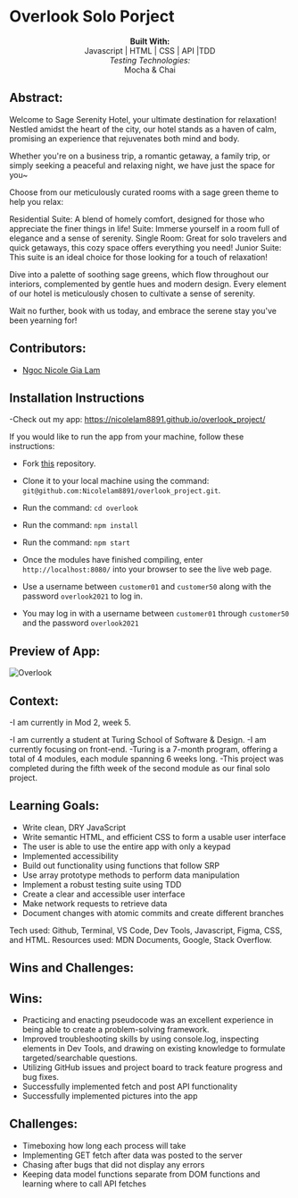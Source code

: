 # Overlook Solo Porject

<div align="center">
<b>Built With:</b>
<br>
Javascript | HTML | CSS | API |TDD
<br>
<em>Testing Technologies:</em>
<br>
 Mocha & Chai 
</div>

## Abstract:

Welcome to Sage Serenity Hotel, your ultimate destination for relaxation! Nestled amidst the heart of the city, our hotel stands as a haven of calm, promising an experience that rejuvenates both mind and body.

Whether you're on a business trip, a romantic getaway, a family trip, or simply seeking a peaceful and relaxing night, we have just the space for you~

Choose from our meticulously curated rooms with a sage green theme to help you relax:

Residential Suite: A blend of homely comfort, designed for those who appreciate the finer things in life!
Suite: Immerse yourself in a room full of elegance and a sense of serenity.
Single Room: Great for solo travelers and quick getaways, this cozy space offers everything you need!
Junior Suite: This suite is an ideal choice for those looking for a touch of relaxation!

Dive into a palette of soothing sage greens, which flow throughout our interiors, complemented by gentle hues and modern design. Every element of our hotel is meticulously chosen to cultivate a sense of serenity.

Wait no further, book with us today, and embrace the serene stay you've been yearning for!

## Contributors:

- [Ngoc Nicole Gia Lam](https://github.com/Nicolelam8891)

## Installation Instructions
-Check out my app: https://nicolelam8891.github.io/overlook_project/

If you would like to run the app from your machine, follow these instructions:

- Fork [this](https://github.com/Nicolelam8891/overlook_project) repository.

- Clone it to your local machine using the command: `git@github.com:Nicolelam8891/overlook_project.git`.
- Run the command: `cd overlook`
- Run the command: `npm install`
- Run the command: `npm start`
- Once the modules have finished compiling, enter `http://localhost:8080/` into your browser to see the live web page.
- Use a username between `customer01` and `customer50` along with the password `overlook2021` to log in.

- You may log in with a username between `customer01` through `customer50` and the password `overlook2021`

## Preview of App:
![Overlook](https://github.com/Nicolelam8891/overlook_project/assets/132624450/96dd418d-262c-44af-93d4-59ad0d608381)

## Context:
-I am currently in Mod 2, week 5.

-I am currently a student at Turing School of Software & Design.
-I am currently focusing on front-end.
-Turing is a 7-month program, offering a total of 4 modules, each module spanning 6 weeks long.
-This project was completed during the fifth week of the second module as our final solo project.

## Learning Goals:

- Write clean, DRY JavaScript
- Write semantic HTML, and efficient CSS to form a usable user interface
- The user is able to use the entire app with only a keypad
- Implemented accessibility
- Build out functionality using functions that follow SRP
- Use array prototype methods to perform data manipulation
- Implement a robust testing suite using TDD
- Create a clear and accessible user interface
- Make network requests to retrieve data
- Document changes with atomic commits and create different branches 

Tech used: Github, Terminal, VS Code, Dev Tools, Javascript, Figma, CSS, and HTML.
Resources used: MDN Documents, Google, Stack Overflow.

## Wins and Challenges:

## Wins:

- Practicing and enacting pseudocode was an excellent experience in being able to create a problem-solving framework.
- Improved troubleshooting skills by using console.log, inspecting elements in Dev Tools, and drawing on existing knowledge to formulate targeted/searchable questions.
- Utilizing GitHub issues and project board to track feature progress and bug fixes.
- Successfully implemented fetch and post API functionality
- Successfully implemented pictures into the app

## Challenges:

- Timeboxing how long each process will take
- Implementing GET fetch after data was posted to the server
- Chasing after bugs that did not display any errors
- Keeping data model functions separate from DOM functions and learning where to call API fetches
